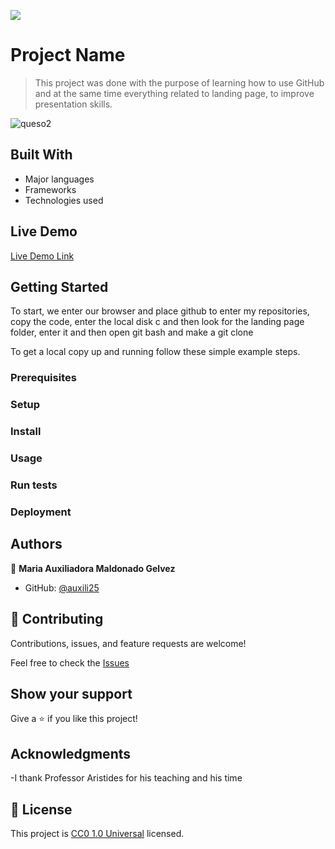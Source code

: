 ![](https://img.shields.io/badge/Uneweb-blue)

# Project Name

> This project was done with the purpose of learning how to use GitHub and at the same time everything related to landing page, to improve presentation skills.

![queso2](https://github.com/auxili25/Landing_Page/assets/158069399/54de5ae0-8cd3-45f4-aeac-9f3b3f918a13)





## Built With

- Major languages
- Frameworks
- Technologies used

## Live Demo

[Live Demo Link](https://auxili25.github.io/Landing_Page/)


## Getting Started

To start, we enter our browser and place github to enter my repositories, copy the code, enter the local disk c and then look for the landing page folder, enter it and then open git bash and make a git clone


To get a local copy up and running follow these simple example steps.


### Prerequisites

### Setup

### Install

### Usage

### Run tests

### Deployment



## Authors

👤  **Maria Auxiliadora Maldonado Gelvez**

- GitHub: [@auxili25](https://github.com/auxili25)


## 🤝 Contributing

Contributions, issues, and feature requests are welcome!

Feel free to check the [Issues](https://github.com/auxili25/Landing_Page/issues)

## Show your support

Give a ⭐️ if you like this project!

## Acknowledgments

-I thank Professor Aristides for his teaching and his time

## 📝 License

This project is [CC0 1.0 Universal](LICENSE) licensed.
